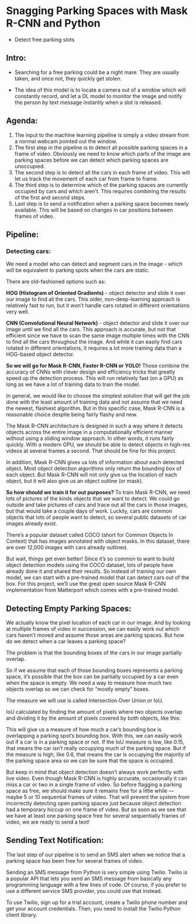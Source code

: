 # Snagging Parking Spaces with Mask R-CNN and Python
- Detect free parking slots
## Intro:
- Searching for a free parking could be a night mare. They are usually taken, and once not, they quickly get stolen.

- The idea of this model is to locate a camera out of a window which will constantly record, and let a DL model to monitor the image and notify the person by text message instantly when a slot is released.
## Agenda:
1. The input to the machine learning pipeline is simply a video stream from a normal webcam pointed out the window.
2. The first step in the pipeline is to detect all possible parking spaces in a frame of video. Obviously we need to know which parts of the image are parking spaces before we can detect which parking spaces are unoccupied.
3. The second step is to detect all the cars in each frame of video. This will let us track the movement of each car from frame to frame.
4. The third step is to determine which of the parking spaces are currently occupied by cars and which aren’t. This requires combining the results of the first and second steps.
5. Last step is to send a notification when a parking space becomes newly available. This will be based on changes in car positions between frames of video.
## Pipeline:
### Detecting cars:
We need a model who can detect and segment cars in the image - which will be equivalent to parking spots when the cars are static.

There are old-fashioned options such as:

**HOG (Histogram of Oriented Gradients)** - object detector and slide it over our image to find all the cars. This older, non-deep-learning approach is relatively fast to run, but it won’t handle cars rotated in different orientations very well.

**CNN (Convolutional Neural Network)** - object detector and slide it over our image until we find all the cars. This approach is accurate, but not that efficient since we have to scan the same image multiple times with the CNN to find all the cars throughout the image. And while it can easily find cars rotated in different orientations, it requires a lot more training data than a HOG-based object detector.

**So we will go for Mask R-CNN, Faster R-CNN or YOLO!**
Those combine the accuracy of CNNs with clever design and efficiency tricks that greatly speed up the detection process. This will run relatively fast (on a GPU) as long as we have a lot of training data to train the model.

In general, we would like to choose the simplest solution that will get the job done with the least amount of training data and not assume that we need the newest, flashiest algorithm. But in this specific case, Mask R-CNN is a reasonable choice despite being fairly flashy and new.

The Mask R-CNN architecture is designed in such a way where it detects objects across the entire image in a computationally efficient manner without using a sliding window approach. In other words, it runs fairly quickly. With a modern GPU, we should be able to detect objects in high-res videos at several frames a second. That should be fine for this project.

In addition, Mask R-CNN gives us lots of information about each detected object. Most object detection algorithms only return the bounding box of each object. But Mask R-CNN will not only give us the location of each object, but it will also give us an object outline (or mask).

**So how should we train it for out purposes?**
To train Mask R-CNN, we need lots of pictures of the kinds objects that we want to detect. We could go outside and take pictures of cars and trace out all the cars in those images, but that would take a couple days of work. Luckily, cars are common objects that lots of people want to detect, so several public datasets of car images already exist.

There’s a popular dataset called COCO (short for Common Objects In Context) that has images annotated with object masks. In this dataset, there are over 12,000 images with cars already outlined. 

But wait, things get even better! Since it’s so common to want to build object detection models using the COCO dataset, lots of people have already done it and shared their results. So instead of training our own model, we can start with a pre-trained model that can detect cars out of the box. For this project, we’ll use the great open source Mask R-CNN implementation from Matterport which comes with a pre-trained model.

## Detecting Empty Parking Spaces:
We actually know the pixel location of each car in our image. And by looking at multiple frames of video in succession, we can easily work out which cars haven’t moved and assume those areas are parking spaces. But how do we detect when a car leaves a parking space?

The problem is that the bounding boxes of the cars in our image partially overlap.

So if we assume that each of those bounding boxes represents a parking space, it’s possible that the box can be partially occupied by a car even when the space is empty. We need a way to measure how much two objects overlap so we can check for “mostly empty” boxes.

The measure we will use is called Intersection Over Union or IoU. 

IoU calculated by finding the amount of pixels where two objects overlap and dividing it by the amount of pixels covered by both objects, like this:

This will give us a measure of how much a car’s bounding box is overlapping a parking spot’s bounding box. With this, we can easily work out if a car is in a parking space or not. If the IoU measure is low, like 0.15, that means the car isn’t really occupying much of the parking space. But if the measure is high, like 0.6, that means the car is occupying the majority of the parking space area so we can be sure that the space is occupied. 

But keep in mind that object detection doesn’t always work perfectly with live video. Even though Mask R-CNN is highly accurate, occasionally it can miss a car or two in a single frame of video. So before flagging a parking space as free, we should make sure it remains free for a little while — maybe 5 or 10 sequential frames of video. That will prevent the system from incorrectly detecting open parking spaces just because object detection had a temporary hiccup on one frame of video. But as soon as we see that we have at least one parking space free for several sequentially frames of video, we are ready to send a text! 

## Sending Text Notification:
The last step of our pipeline is to send an SMS alert when we notice that a parking space has been free for several frames of video.

Sending an SMS message from Python is very simple using Twilio. Twilio is a popular API that lets you send an SMS message from basically any programming language with a few lines of code. Of course, if you prefer to use a different service SMS provider, you could use that instead.

To use Twilio, sign up for a trial account, create a Twilio phone number and get your account credentials. Then, you need to install the Twilio Python client library.
